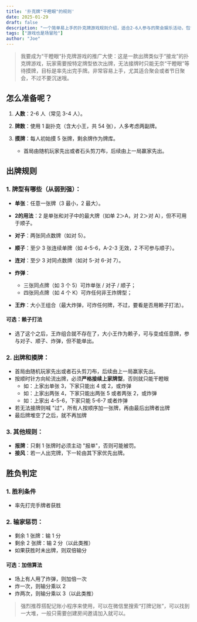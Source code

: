 ```yaml
---
title: '扑克牌"干瞪眼"的规则'
date: 2025-01-29
draft: false
description: "一个简单易上手的扑克牌游戏规则介绍，适合2-6人参与的聚会娱乐活动，包含详细的准备步骤、出牌规则和胜负判定说明。"
tags: ["游戏也是场冒险"]
author: "Joe"
---
```



> 我要成为“干瞪眼“扑克牌游戏的推广大使：这是一款出牌类似于“接龙”的扑克牌游戏，玩家需要按特定牌型依次出牌，无法接牌时只能无奈“干瞪眼”等待摸牌，目标是率先出完手牌。非常容易上手，尤其适合聚会或者节日聚会，不过不要沉迷哦。

## 怎么准备呢？

1. **人数**：2-6 人（常见 3-4 人）。

2. **牌数**：使用 1 副扑克（含大小王，共 54 张），人多考虑两副牌。

3. **摸牌**：每人初始摸 5 张牌，剩余牌作为牌库。
   - 首局由随机玩家先出或者石头剪刀布，后续由上一局赢家先出。

## 出牌规则

### 1. 牌型有哪些（从弱到强）：

- **单张**：任意一张牌（3 最小，2 最大）。
- **2的用法**：2 是单张和对子中的最大牌（如单 2＞A，对 2＞对 A），但不可用于顺子。

- **对子**：两张同点数牌（如对 5）。

- **顺子**：至少 3 张连续单牌（如 4-5-6，A-2-3 无效，2 不可参与顺子）。

- **连对**：至少 3 对同点数牌（如对 5-对 6-对 7）。

- **炸弹**：
  - 三张同点牌（如 3 个 5）可炸单张 / 对子 / 顺子；
  - 四张同点牌（如 4 个 K）可炸任何非王炸牌型；

- **王炸**：大小王组合（最大炸弹，可炸任何牌，不过，要看是否用赖子打法）。

#### 可选：赖子打法
- 选了这个之后，王炸组合就不存在了，大小王作为赖子，可与变成任意牌，参与对子、顺子、炸弹，但不能单出。

### 2. 出牌和摸牌：

- 首局由随机玩家先出或者石头剪刀布，后续由上一局赢家先出。
- 按顺时针方向轮流出牌，必须**严格接续上家牌型**，否则就只能干瞪眼
  - 如：上家出单张 3，下家只能出 4 或 2，或炸弹
  - 如：上家出两张 4，下家只能出两张 5 或者两张 2，或炸弹
  - 如：上家出 4-5-6，下家只能 5-6-7 或者炸弹
- 若无法接牌则喊 "过"，所有人按顺序加一张牌，再由最后出牌者出牌
- 最后牌堆空了之后，就不再加牌

### 3. 其他规则：

- **报牌**：只剩 1 张牌时必须主动 "报单"，否则可能被罚。
- **接风**：若一人出完牌，下一轮由其下家优先出牌。

## 胜负判定

### 1. 胜利条件
- 率先打完手牌者获胜

### 2. 输家惩罚：
- 剩余 1 张牌：输 1 分
- 剩余 2 张牌：输 2 分（以此类推）
- 如果获胜时未出牌，则双倍输分

#### 可选：加倍算法
- 场上有人用了炸弹，则加倍一次
- 炸一次，则输分乘以 2
- 炸两次，则输分乘以 3（以此类推）

> 强烈推荐搭配记账小程序来使用，可以在微信里搜索“打牌记账”，可以找到一大堆，一般只需要创建房间邀请加入就可以。